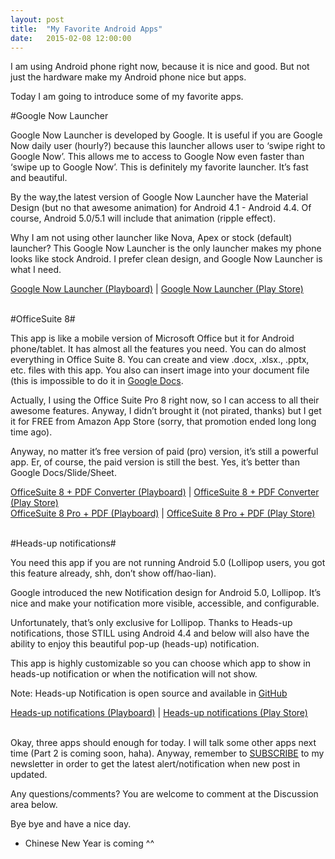 ```yaml
---
layout: post
title:  "My Favorite Android Apps"
date:   2015-02-08 12:00:00
---
```


I am using Android phone right now, because it is nice and good. But not just the hardware make my Android phone nice but apps.

Today I am going to introduce some of my favorite apps.

#Google Now Launcher

Google Now Launcher is developed by Google. It is useful if you are Google Now daily user (hourly?) because this launcher allows user to ‘swipe right to Google Now’. This allows me to access to Google Now even faster than ‘swipe up to Google Now’. This is definitely my favorite launcher. It’s fast and beautiful. 

By the way,the latest version of Google Now Launcher have the Material Design (but no that awesome animation) for Android 4.1 - Android 4.4. Of course, Android 5.0/5.1 will include that animation (ripple effect).

Why I am not using other launcher like Nova, Apex or stock (default) launcher? This Google Now Launcher is the only launcher makes my phone looks like stock Android. I prefer clean design, and Google Now Launcher is what I need.

<div class="pb-app-box" data-theme="discover" data-lang="en"><a href="http://playboard.me/android/apps/com.google.android.launcher">Google Now Launcher  (Playboard)</a> | <a href="https://play.google.com/store/apps/details?id=com.google.android.launcher&hl=en" rel="nofollow" target="_blank">Google Now Launcher (Play Store)</a></div>
<script type="text/javascript" src="//playboard.me/widgets/pb-app-box/1/pb_load_app_box.js"></script><br>


#OfficeSuite 8#

This app is like a mobile version of Microsoft Office but it for Android phone/tablet. It has almost all the features you need. You can do almost everything in Office Suite 8. You can create and view .docx, .xlsx., .pptx, etc. files with this app. You also can insert image into your document file (this is impossible to do it in [Google Docs](https://play.google.com/store/apps/details?id=com.google.android.apps.docs.editors.docs). 

Actually, I using the Office Suite Pro 8 right now, so I can access to all their awesome features. Anyway, I didn’t brought it (not pirated, thanks) but I get it for FREE from Amazon App Store (sorry, that promotion ended long long time ago). 

Anyway, no matter it’s free version of paid (pro) version, it’s still a powerful app. Er, of course, the paid version is still the best. Yes, it’s better than Google Docs/Slide/Sheet. 

<div class="pb-app-box" data-theme="discover" data-lang="en"><a href="http://playboard.me/android/apps/com.mobisystems.office">OfficeSuite 8 + PDF Converter  (Playboard)</a> | <a href="https://play.google.com/store/apps/details?id=com.mobisystems.office&hl=en" rel="nofollow" target="_blank">OfficeSuite 8 + PDF Converter (Play Store)</a></div>
<script type="text/javascript" src="//playboard.me/widgets/pb-app-box/1/pb_load_app_box.js"></script>

<div class="pb-app-box" data-theme="discover" data-lang="en"><a href="http://playboard.me/android/apps/com.mobisystems.editor.office_registered">OfficeSuite 8 Pro + PDF  (Playboard)</a> | <a href="https://play.google.com/store/apps/details?id=com.mobisystems.editor.office_registered&hl=en" rel="nofollow" target="_blank">OfficeSuite 8 Pro + PDF (Play Store)</a><br></div>
<script type="text/javascript" src="//playboard.me/widgets/pb-app-box/1/pb_load_app_box.js"></script><br>


#Heads-up notifications#

You need this app if you are not running Android 5.0 (Lollipop users, you got this feature already, shh, don’t show off/hao-lian).

Google introduced the new Notification design for Android 5.0, Lollipop. It’s nice and make your notification more visible, accessible, and configurable.

Unfortunately, that’s only exclusive for Lollipop. Thanks to Heads-up notifications, those STILL using Android 4.4 and below will also have the ability to enjoy this beautiful pop-up (heads-up) notification. 

This app is highly customizable so you can choose which app to show in heads-up notification or when the notification will not show.

Note: Heads-up Notification is open source and available in [GitHub](https://github.com/SimenCodes/heads-up/)

<div class="pb-app-box" data-theme="discover" data-lang="en"><a href="http://playboard.me/android/apps/codes.simen.l50notifications">Heads-up notifications  (Playboard)</a> | <a href="https://play.google.com/store/apps/details?id=codes.simen.l50notifications&hl=en" rel="nofollow" target="_blank">Heads-up notifications (Play Store)</a></div>
<script type="text/javascript" src="//playboard.me/widgets/pb-app-box/1/pb_load_app_box.js"></script><br>


Okay, three apps should enough for today. I will talk some other apps next time (Part 2 is coming soon, haha). Anyway, remember to [SUBSCRIBE](http://eepurl.com/bdrwRz) to my newsletter in order to get the latest alert/notification when new post in updated. 

Any questions/comments? You are welcome to comment at the Discussion area below. 

Bye bye and have a nice day. 
* Chinese New Year is coming ^^

